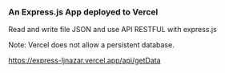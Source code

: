 ### An Express.js App deployed to Vercel  

Read and write file JSON and use API RESTFUL with express.js  

Note: Vercel does not allow a persistent database.  

https://express-ljnazar.vercel.app/api/getData

